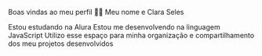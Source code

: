 Boas vindas ao meu perfil 💙💙
Meu nome e Clara Seles

Estou estudando na Alura
Estou me desenvolvendo na linguagem JavaScript
Utilizo esse espaço para minha organização e compartilhamento dos meu projetos desenvolvidos
